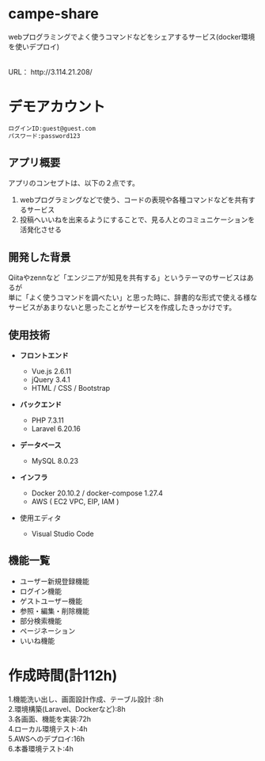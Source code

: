 # campe-share
webプログラミングでよく使うコマンドなどをシェアするサービス(docker環境を使いデプロイ)


<br>
URL： http://3.114.21.208/


# デモアカウント


```bash
ログインID:guest@guest.com
パスワード:password123
```

## アプリ概要
アプリのコンセプトは、以下の２点です。

1. webプログラミングなどで使う、コードの表現や各種コマンドなどを共有するサービス
2. 投稿へいいねを出来るようにすることで、見る人とのコミュニケーションを活発化させる


## 開発した背景
Qiitaやzennなど「エンジニアが知見を共有する」というテーマのサービスはあるが<br>
単に「よく使うコマンドを調べたい」と思った時に、辞書的な形式で使える様なサービスがあまりないと思ったことがサービスを作成したきっかけです。<br>


## 使用技術

* __フロントエンド__
  * Vue.js 2.6.11
  * jQuery 3.4.1
  * HTML / CSS / Bootstrap

  
* __バックエンド__
  * PHP 7.3.11
  * Laravel 6.20.16


* __データベース__ 
  * MySQL 8.0.23


* __インフラ__ 

  * Docker 20.10.2 / docker-compose 1.27.4
  * AWS ( EC2 VPC, EIP, IAM )

  
* 使用エディタ
  * Visual Studio Code


## 機能一覧
* ユーザー新規登録機能<br>
* ログイン機能<br>
* ゲストユーザー機能<br>
* 参照・編集・削除機能<br>
* 部分検索機能<br> 
* ページネーション<br>
* いいね機能<br>


# 作成時間(計112h)
1.機能洗い出し、画面設計作成、テーブル設計 :8h  
2.環境構築(Laravel、Dockerなど):8h  
3.各画面、機能を実装:72h  
4.ローカル環境テスト:4h  
5.AWSへのデプロイ:16h  
6.本番環境テスト:4h 
